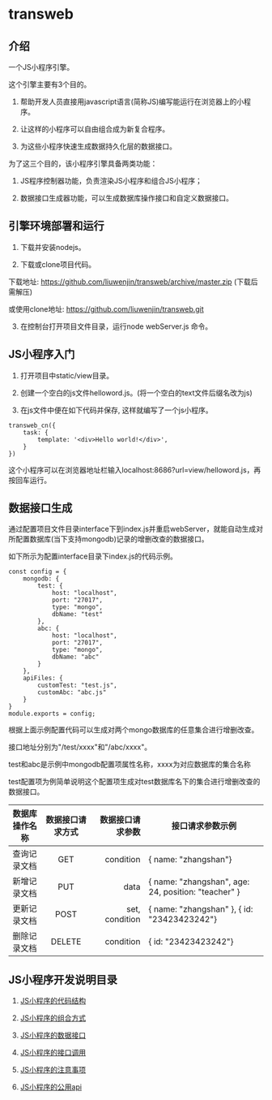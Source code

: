 # transweb

## 介绍

一个JS小程序引擎。

这个引擎主要有3个目的。

1. 帮助开发人员直接用javascript语言(简称JS)编写能运行在浏览器上的小程序。

2. 让这样的小程序可以自由组合成为新复合程序。

3. 为这些小程序快速生成数据持久化层的数据接口。

为了这三个目的，该小程序引擎具备两类功能： 

1) JS程序控制器功能，负责渲染JS小程序和组合JS小程序；

2) 数据接口生成器功能，可以生成数据库操作接口和自定义数据接口。

## 引擎环境部署和运行

1. 下载并安装nodejs。

2. 下载或clone项目代码。

下载地址: https://github.com/liuwenjin/transweb/archive/master.zip (下载后需解压)

或使用clone地址: https://github.com/liuwenjin/transweb.git

3. 在控制台打开项目文件目录，运行node webServer.js 命令。

## JS小程序入门

1. 打开项目中static/view目录。

2. 创建一个空白的js文件helloword.js。(将一个空白的text文件后缀名改为js)

3. 在js文件中便在如下代码并保存, 这样就编写了一个js小程序。

```
transweb_cn({
    task: {
        template: '<div>Hello world!</div>',
    }
})
```
这个小程序可以在浏览器地址栏输入localhost:8686?url=view/helloword.js，再按回车运行。

## 数据接口生成

通过配置项目文件目录interface下到index.js并重启webServer，就能自动生成对所配置数据库(当下支持mongodb)记录的增删改查的数据接口。

如下所示为配置interface目录下index.js的代码示例。

```
const config = {
    mongodb: {
        test: {
            host: "localhost",
            port: "27017",
            type: "mongo",
            dbName: "test"
        },
        abc: {
            host: "localhost",
            port: "27017",
            type: "mongo",
            dbName: "abc"
        }
    },
    apiFiles: {
        customTest: "test.js",
        customAbc: "abc.js"
    }
}
module.exports = config;

```


根据上面示例配置代码可以生成对两个mongo数据库的任意集合进行增删改查。

接口地址分别为"/test/xxxx"和"/abc/xxxx"。

test和abc是示例中mongodb配置项属性名称，xxxx为对应数据库的集合名称

test配置项为例简单说明这个配置项生成对test数据库名下的集合进行增删改查的数据接口。

| 数据库操作名称 | 数据接口请求方式    | 数据接口请求参数  | 接口请求参数示例  |
|-------|:---:|-------:|-----------|
| 查询记录文档  | GET | condition     | { name: "zhangshan"} |
| 新增记录文档 | PUT | data      | { name: "zhangshan", age: 24, position: "teacher" } |
| 更新记录文档  | POST   | set, condition | { name: "zhangshan" }, { id: "23423423242"}    |
| 删除记录文档  | DELETE   | condition | { id: "23423423242"} |



## JS小程序开发说明目录

1. [JS小程序的代码结构](https://github.com/liuwenjin/transweb/wiki/JS%E5%B0%8F%E7%A8%8B%E5%BA%8F%E7%9A%84%E4%BB%A3%E7%A0%81%E7%BB%93%E6%9E%84)

2. [JS小程序的组合方式](https://github.com/liuwenjin/transweb/wiki/JS%E5%B0%8F%E7%A8%8B%E5%BA%8F%E7%9A%84%E7%BB%84%E5%90%88%E6%96%B9%E5%BC%8F)

3. [JS小程序的数据接口](https://github.com/liuwenjin/transweb/wiki/JS%E5%B0%8F%E7%A8%8B%E5%BA%8F%E7%9A%84%E6%8E%A5%E5%8F%A3%E8%B0%83%E7%94%A8)

4. [JS小程序的接口调用](https://github.com/liuwenjin/transweb/wiki/JS%E5%B0%8F%E7%A8%8B%E5%BA%8F%E7%9A%84%E6%95%B0%E6%8D%AE%E6%8E%A5%E5%8F%A3)

5. [JS小程序的注意事项](https://github.com/liuwenjin/transweb/wiki/JS%E5%B0%8F%E7%A8%8B%E5%BA%8F%E7%9A%84%E6%B3%A8%E6%84%8F%E4%BA%8B%E9%A1%B9)

6. [JS小程序的公用api](https://github.com/liuwenjin/transweb/wiki/JS%E5%B0%8F%E7%A8%8B%E5%BA%8F%E7%9A%84%E5%85%AC%E7%94%A8api)




